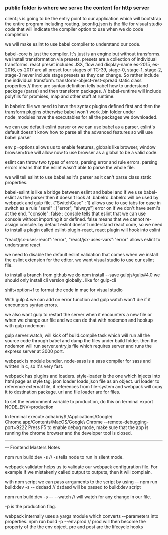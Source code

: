 ### public folder is where we serve the content for http server

client.js is going to be the entry point to our application which will bootstrap the entire program including routing.
jsconfig.json is the file for visual studio code that will indicate the compiler option to use when we do code completion

we will make eslint to use babel compiler to understand our code. 

babel-core is just the compiler.  It's just is an engine but without transforms. 
we install transformation via presets. 
presets are a collection of individual transforms. 
react preset includes JSX, flow and display-name
es-2015, es-2016, es-2017 are all preset
four stages of TC-39, stage-0, stage-1, stage-2, stage-3
never include stage presets as they can change. So rather include the individual transform. 
transform-object-rest-spread
static class properties 
// there are syntax definition tells babel how to understand package (parse) and then transform packages. 
// babel-runtime will include polyfills for promises, map and other stuff at runtime.

 in babelrc file we need to have the syntax plugins defined first and then the transform plugins otherwise babel won't work 
.bin folder under node_modules have the executables for all the packages we downloaded. 

we can use default eslint parser or we can use babel as a parser. eslint's default doesn't know how to parse all the advanced features so will use babel parser

env p=options allows us to enable features, globals like browser, window
browser=true will allow now to use browser as a global to be a valid code.

eslint can throw two types of errors, parsing error and rule errors. parsing errors means that the eslint wasn't able to parse the whole file.

we will tell eslint to use babel as it's parser as it can't parse class static properties. 

babel-eslint is like a bridge between eslint and babel and if we use babel-eslint as the parser then it doesn't look at .babelrc
.babelrc will be used by webpack and gulp file.
 {"SwitchCase" : 1} allows use to use tabs for case in switch as a rule
 "semi" : ["error", "always"] error on if we don't have semi's at the end.
  "console": false : console tells that eslint that we can use console without importing it or defined. false means that we cannot re-assign console.
  by default eslint doesn't understand react code, so we need to install a plugin called eslint-plugin-react, react plugin will hook into eslint

"react/jsx-uses-react":"error",
"react/jsx-uses-vars":"error"
allows eslint to understand react

we need to disable the default eslint validation that comes when we install the eslint extension for the editor. 
we want visual studio to use our eslint file.

to install a branch from github we do 
npm install --save gulpjs/gulp#4.0
we should only install cli version globally.. like for gulp-cli

shift+option+f to format the code in mac for visual studio

With gulp 4 we can add on error function and gulp watch won't die if it encounters syntax errors.

we also want gulp to restart the server when it encounters a new file or when we change our file and we can do that with nodemon and hookup with gulp nodemon

gulp server:watch, will kick off build:compile task which will run all the source code through babel and dump the files under build folder. 
then the nodemon will run server.entry.js file which requires server and runs the express server at 3000 port.

webpack is module bundler. 
node-sass is a sass compiler for sass and written in c, so it's very fast.

webpack has plugins and loaders. 
style-loader is the one which  injects into html page as style tag.
json loader loads json file as an object.
url loader to reference external file, it references from file-system and webpack will copy it to destination package.
url and file loader are for files.

to set the environment variable to production, do this on terminal export NODE_ENV=production

In terminal execute adhabriy$ 
/Applications/Google\ Chrome.app/Contents/MacOS/Google\ Chrome --remote-debugging-port=9222
Press F5 to enable debug mode, make sure that the app is running the chrome browser and the developer tool is closed.

------------------------------------------------------
-- Frontend Masters Notes 

npm run build:dev -s 
// -s tells node to run in silent mode.

webpack validator helps us to validate our webpack configuration file. For example if we mistakenly called output to outputs, then it will complain.

with npm script we can pass arrguments to the script by using -- 
npm run build:dev -s -- dsdasd  // dsdasd will be passed to build:dev script

npm run build:dev -s -- --watch // will watch for any change in our file.

-p is the production flag.

webpack internally uses a yargs module which converts --parameters into properties.
npm run build -p --env.prod // prod will then become the property of the the env object.
pre and post are the lifecycle hooks 
